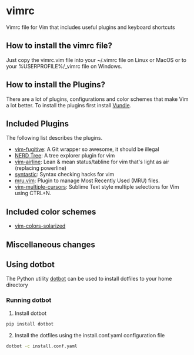 # vimrc
Vimrc file for Vim that includes useful plugins and keyboard shortcuts

## How to install the vimrc file?
Just copy the vimrc.vim file into your ~/.vimrc file on Linux or MacOS or to
your %USERPROFILE%/\_vimrc file on Windows.

## How to install the Plugins?
There are a lot of plugins, configurations and color schemes that make Vim
a lot better. To install the plugins first install
[Vundle](https://github.com/gmarik/Vundle.vim).

## Included Plugins

The following list describes the plugins.

* [vim-fugitive](https://github.com/tpope/vim-fugitive): A Git wrapper so awesome, it should be illegal
* [NERD Tree](https://github.com/scrooloose/nerdtree): A tree explorer plugin for vim
* [vim-airline](https://github.com/bling/vim-airline): Lean & mean status/tabline for vim that's light as air (replacing powerline)
* [syntastic](https://github.com/scrooloose/syntastic): Syntax checking hacks for vim
* [mru.vim](https://github.com/vim-scripts/mru.vim): Plugin to manage Most Recently Used (MRU) files.
* [vim-multiple-cursors](https://github.com/terryma/vim-multiple-cursors): Sublime Text style multiple selections for Vim using CTRL+N.

## Included color schemes

* [vim-colors-solarized](https://github.com/altercation/vim-colors-solarized)

## Miscellaneous changes

## Using dotbot

The Python utility [dotbot](https://github.com/anishathalye/dotbot) can be used
to install dotfiles to your home directory

### Running dotbot

1. Install dotbot

```bash
pip install dotbot
```

2. Install the dotfiles using the install.conf.yaml configuration file

```bash
dotbot -c install.conf.yaml
```

